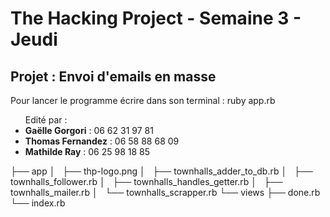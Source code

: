 <h1>The Hacking Project - Semaine 3 - Jeudi</h1>

<h2>Projet : Envoi d'emails en masse</h2>

<p>Pour lancer le programme écrire dans son terminal : ruby app.rb</p>

<ul>Edité par :
	<li><strong>Gaëlle Gorgori</strong> : 06 62 31 97 81</li>
	<li><strong>Thomas Fernandez</strong> : 06 58 88 68 09</li>
	<li><strong>Mathilde Ray</strong> : 06 25 98 18 85</li>
</ul>



├── app
│   ├── thp-logo.png
│   ├── townhalls_adder_to_db.rb
│   ├── townhalls_follower.rb
│   ├── townhalls_handles_getter.rb
│   ├── townhalls_mailer.rb
│   └── townhalls_scrapper.rb
└── views
    ├── done.rb
    └── index.rb
